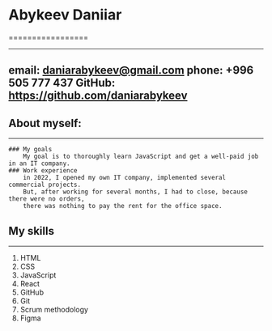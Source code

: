# Abykeev Daniiar
=================

----------------------------------------
email:  daniarabykeev@gmail.com
phone:  +996 505 777 437
GitHub: https://github.com/daniarabykeev
----------------------------------------

## About myself:
----------------
    ### My goals
        My goal is to thoroughly learn JavaScript and get a well-paid job in an IT company.
    ### Work experience
        in 2022, I opened my own IT company, implemented several commercial projects. 
        But, after working for several months, I had to close, because there were no orders, 
        there was nothing to pay the rent for the office space.
        
## My skills
------------
1. HTML
2. CSS
3. JavaScript
4. React
5. GitHub
6. Git
7. Scrum methodology
8. Figma
